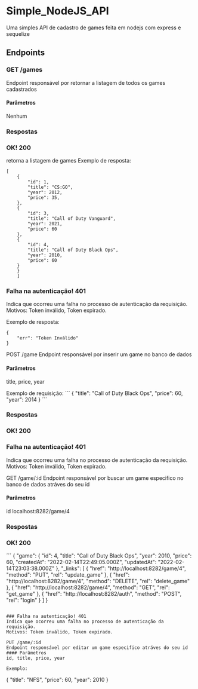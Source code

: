 # Simple_NodeJS_API
Uma simples API de cadastro de games feita em nodejs com express e sequelize
## Endpoints
### GET /games
Endpoint responsável por retornar a listagem de todos os games cadastrados
#### Parâmetros
Nenhum
### Respostas
### OK! 200
retorna a listagem de games
Exemplo de resposta:
```
[
    {
        "id": 1,
        "title": "CS:GO",
        "year": 2012,
        "price": 35,
    },
    {
        "id": 3,
        "title": "Call of Duty Vanguard",
        "year": 2021,
        "price": 60
    },
    {
        "id": 4,
        "title": "Call of Duty Black Ops",
        "year": 2010,
        "price": 60
    }
    }
    ]
```
### Falha na autenticação! 401
Indica que ocorreu uma falha no processo de autenticação da requisição.
Motivos: Token inválido, Token expirado.

Exemplo de resposta:
```
{
    "err": "Token Inválido"
}
```

POST /game
Endpoint responsável por inserir um game no banco de dados
#### Parâmetros
title, price, year

Exemplo de requisição:
´´´
{
    "title": "Call of Duty Black Ops",
    "price": 60,
    "year": 2014
}
´´´
### Respostas
### OK! 200

### Falha na autenticação! 401
Indica que ocorreu uma falha no processo de autenticação da requisição.
Motivos: Token inválido, Token expirado.

GET /game/:id
Endpoint responsável por buscar um game especifico no banco de dados atráves do seu id
#### Parâmetros
id
localhost:8282/game/4

### Respostas
### OK! 200

´´´
{
    "game": {
        "id": 4,
        "title": "Call of Duty Black Ops",
        "year": 2010,
        "price": 60,
        "createdAt": "2022-02-14T22:49:05.000Z",
        "updatedAt": "2022-02-14T23:03:38.000Z"
    },
    "_links": [
        {
            "href": "http://localhost:8282/game/4",
            "method": "PUT",
            "rel": "update_game"
        },
        {
            "href": "http://localhost:8282/game/4",
            "method": "DELETE",
            "rel": "delete_game"
        },
        {
            "href": "http://localhost:8282/game/4",
            "method": "GET",
            "rel": "get_game"
        },
        {
            "href": "http://localhost:8282/auth",
            "method": "POST",
            "rel": "login"
        }
    ]
}
```

### Falha na autenticação! 401
Indica que ocorreu uma falha no processo de autenticação da requisição.
Motivos: Token inválido, Token expirado.

PUT /game/:id
Endpoint responsável por editar um game especifico atráves do seu id
#### Parâmetros
id, title, price, year

Exemplo:
```
{
    "title": "NFS",
    "price": 60,
    "year": 2010
}
```

